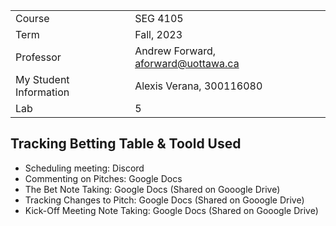 |  |  |
| --- | --- |
| Course | SEG 4105|
| Term | Fall, 2023 |
| Professor | Andrew Forward, aforward@uottawa.ca |
| My Student Information | Alexis Verana, 300116080 |
| Lab| 5 |

## Tracking Betting Table & Toold Used

<ul>

<li>Scheduling meeting: Discord </li>

<li>Commenting on Pitches: Google Docs </li>

<li>The Bet Note Taking: Google Docs (Shared on Gooogle Drive) </li>

<li>Tracking Changes to Pitch: Google Docs (Shared on Gooogle Drive) </li>

<li>Kick-Off Meeting Note Taking: Google Docs (Shared on Gooogle Drive) </li>

</ul>